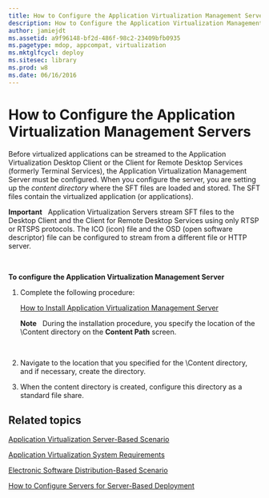 ```yaml
---
title: How to Configure the Application Virtualization Management Servers
description: How to Configure the Application Virtualization Management Servers
author: jamiejdt
ms.assetid: a9f96148-bf2d-486f-98c2-23409bfb0935
ms.pagetype: mdop, appcompat, virtualization
ms.mktglfcycl: deploy
ms.sitesec: library
ms.prod: w8
ms.date: 06/16/2016
---
```



# How to Configure the Application Virtualization Management Servers


Before virtualized applications can be streamed to the Application Virtualization Desktop Client or the Client for Remote Desktop Services (formerly Terminal Services), the Application Virtualization Management Server must be configured. When you configure the server, you are setting up the *content directory* where the SFT files are loaded and stored. The SFT files contain the virtualized application (or applications).

**Important**  
Application Virtualization Servers stream SFT files to the Desktop Client and the Client for Remote Desktop Services using only RTSP or RTSPS protocols. The ICO (icon) file and the OSD (open software descriptor) file can be configured to stream from a different file or HTTP server.

 

**To configure the Application Virtualization Management Server**

1.  Complete the following procedure:

    [How to Install Application Virtualization Management Server](how-to-install-application-virtualization-management-server.md)

    **Note**  
    During the installation procedure, you specify the location of the \\Content directory on the **Content Path** screen.

     

2.  Navigate to the location that you specified for the \\Content directory, and if necessary, create the directory.

3.  When the content directory is created, configure this directory as a standard file share.

## Related topics


[Application Virtualization Server-Based Scenario](application-virtualization-server-based-scenario.md)

[Application Virtualization System Requirements](application-virtualization-system-requirements.md)

[Electronic Software Distribution-Based Scenario](electronic-software-distribution-based-scenario.md)

[How to Configure Servers for Server-Based Deployment](how-to-configure-servers-for-server-based-deployment.md)

 

 





